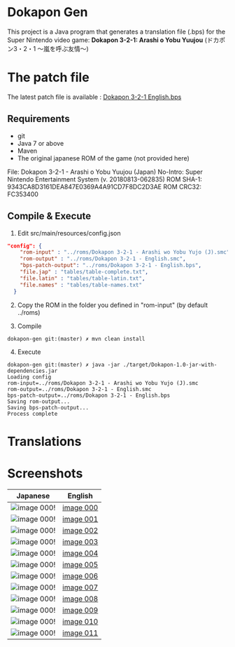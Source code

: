 # Dokapon Gen

This project is a Java program that generates a translation file (.bps) for the Super Nintendo video game:
**Dokapon 3-2-1: Arashi o Yobu Yuujou** (ドカポン3・2・1 〜嵐を呼ぶ友情〜)

# The patch file

The latest patch file is available : [Dokapon 3-2-1 English.bps](https://github.com/Krokodyl/dokapon-english/blob/master/roms/Dokapon%203-2-1%20-%20English.bps)


## Requirements

* git
* Java 7 or above
* Maven
* The original japanese ROM of the game (not provided here)

File: Dokapon 3-2-1 - Arashi o Yobu Yuujou (Japan)
No-Intro: Super Nintendo Entertainment System (v. 20180813-062835)
ROM SHA-1: 9343CA8D3161DEA847E0369A4A91CD7F8DC2D3AE
ROM CRC32: FC353400

## Compile & Execute

1. Edit src/main/resources/config.json
```json
"config": {
    "rom-input" : "../roms/Dokapon 3-2-1 - Arashi wo Yobu Yujo (J).smc",
    "rom-output" : "../roms/Dokapon 3-2-1 - English.smc",
    "bps-patch-output": "../roms/Dokapon 3-2-1 - English.bps",
    "file.jap" : "tables/table-complete.txt",
    "file.latin" : "tables/table-latin.txt",
    "file.names" : "tables/table-names.txt"
  }
```

2. Copy the ROM in the folder you defined in "rom-input" (by default ../roms)

3. Compile
```console
dokapon-gen git:(master) ✗ mvn clean install
```

4. Execute
```console
dokapon-gen git:(master) ✗ java -jar ./target/Dokapon-1.0-jar-with-dependencies.jar
Loading config
rom-input=../roms/Dokapon 3-2-1 - Arashi wo Yobu Yujo (J).smc
rom-output=../roms/Dokapon 3-2-1 - English.smc
bps-patch-output=../roms/Dokapon 3-2-1 - English.bps
Saving rom-output...
Saving bps-patch-output...
Process complete
```

# Translations

# Screenshots
Japanese | English
------------ | -------------
![image 000](/screenshots/japanese/000.png)!|[image 000](/screenshots/english/000.png)
![image 000](/screenshots/japanese/001.png)!|[image 001](/screenshots/english/001.png)
![image 000](/screenshots/japanese/002.png)!|[image 002](/screenshots/english/002.png)
![image 000](/screenshots/japanese/003.png)!|[image 003](/screenshots/english/003.png)
![image 000](/screenshots/japanese/004.png)!|[image 004](/screenshots/english/004.png)
![image 000](/screenshots/japanese/005.png)!|[image 005](/screenshots/english/005.png)
![image 000](/screenshots/japanese/006.png)!|[image 006](/screenshots/english/006.png)
![image 000](/screenshots/japanese/007.png)!|[image 007](/screenshots/english/007.png)
![image 000](/screenshots/japanese/008.png)!|[image 008](/screenshots/english/008.png)
![image 000](/screenshots/japanese/009.png)!|[image 009](/screenshots/english/009.png)
![image 000](/screenshots/japanese/010.png)!|[image 010](/screenshots/english/010.png)
![image 000](/screenshots/japanese/011.png)!|[image 011](/screenshots/english/011.png)
